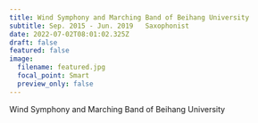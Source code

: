 ```yaml
---
title: Wind Symphony and Marching Band of Beihang University
subtitle: Sep. 2015 - Jun. 2019   Saxophonist
date: 2022-07-02T08:01:02.325Z
draft: false
featured: false
image:
  filename: featured.jpg
  focal_point: Smart
  preview_only: false
---
```

Wind Symphony and Marching Band of Beihang University